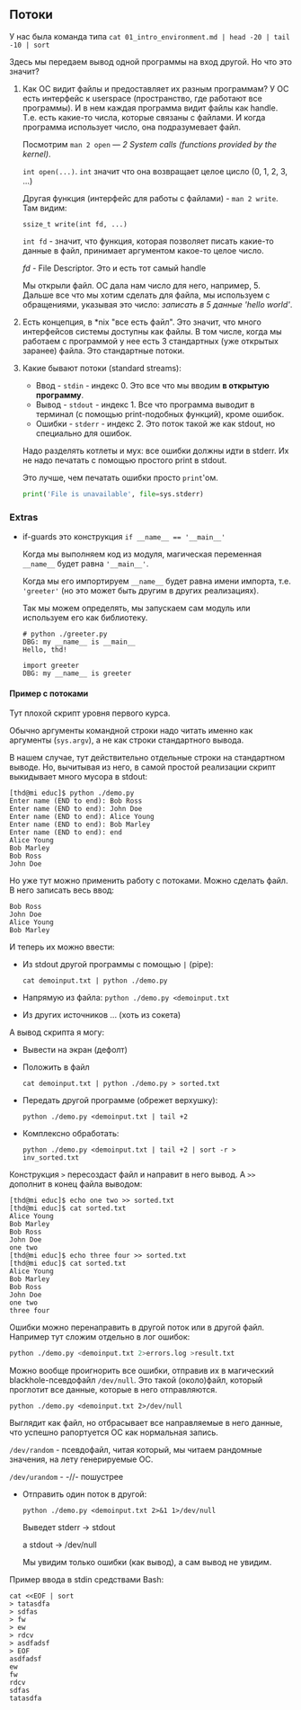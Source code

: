 ## Потоки

У нас была команда типа
`cat 01_intro_environment.md | head -20 | tail -10 | sort`

Здесь мы передаем вывод одной программы на вход другой. Но что это значит?

1. Как ОС видит файлы и предоставляет их разным программам?
   У ОС есть интерфейс к userspace (пространство, где работают все программы). И в нем каждая программа видит файлы как handle. Т.е. есть какие-то числа, которые связаны с файлами. И когда программа использует число, она подразумевает файл.

   Посмотрим `man 2 open` — *2   System calls (functions provided by the kernel)*.

   `int open(...)`. `int` значит что она возвращает целое цисло (0, 1, 2, 3, ...)

   Другая функция (интерфейс для работы с файлами) - `man 2 write`. Там видим:
   
   `ssize_t write(int fd, ...)`

   `int fd` - значит, что функция, которая позволяет писать какие-то данные в файл, принимает аргументом какое-то целое число.

   *fd* - File Descriptor. Это и есть тот самый handle

   Мы открыли файл. ОС дала нам число для него, например, 5. Дальше все что мы хотим сделать для файла, мы используем с обращениями, указывая это число:
   *записать в 5 данные 'hello world'*.

2. Есть концепция, в \*nix "все есть файл". Это значит, что много интерфейсов системы доступны как файлы. В том числе, когда мы работаем с программой у нее есть 3 стандартных (уже открытых заранее) файла. Это стандартные потоки.

3. Какие бывают потоки (standard streams):
   - Ввод - `stdin` - индекс 0. Это все что мы вводим **в открытую программу**.
   - Вывод - `stdout` - индекс 1. Все что программа выводит в терминал (с помощью print-подобных функций), кроме ошибок.
   - Ошибки - `stderr` - индекс 2. Это поток такой же как stdout, но специально для ошибок.

   Надо разделять котлеты и мух: все ошибки должны идти в stderr. Их не надо печатать с помощью простого print в stdout.

   Это лучше, чем печатать ошибки просто `print`'ом.

    ```python
    print('File is unavailable', file=sys.stderr)
    ```


### Extras
- if-guards это конструкция
  `if __name__ == '__main__'`

  Когда мы выполняем код из модуля, магическая переменная `__name__` будет равна `'__main__'`.
  
  Когда мы его импортируем `__name__` будет равна имени импорта, т.е. `'greeter'` (но это может быть другим в других реализациях).
  
  Так мы можем определять, мы запускаем сам модуль или используем его как библиотеку.

  ```
  # python ./greeter.py
  DBG: my __name__ is __main__
  Hello, thd!
  ```

  ```
  import greeter
  DBG: my __name__ is greeter
  ```


#### Пример с потоками
Тут плохой скрипт уровня первого курса.

Обычно аргументы командной строки надо читать именно как аргументы (`sys.argv`), а не как строки стандартного вывода.

В нашем случае, тут действительно отдельные строки на стандартном выводе.
Но, вычитывая из него, в самой простой реализации скрипт выкидывает
много мусора в stdout:
```
[thd@mi educ]$ python ./demo.py
Enter name (END to end): Bob Ross
Enter name (END to end): John Doe
Enter name (END to end): Alice Young
Enter name (END to end): Bob Marley
Enter name (END to end): end
Alice Young
Bob Marley
Bob Ross
John Doe
```

Но уже тут можно применить работу с потоками.
Можно сделать файл. В него записать весь ввод:
```
Bob Ross
John Doe
Alice Young
Bob Marley
```

И теперь их можно ввести:
- Из stdout другой программы с помощью `|` (pipe):
  
  `cat demoinput.txt | python ./demo.py`
- Напрямую из файла:
  `python ./demo.py <demoinput.txt`
- Из других источников  ... (хоть из сокета)

А вывод скрипта я могу:
- Вывести на экран (дефолт)
- Положить в файл
  
  `cat demoinput.txt | python ./demo.py > sorted.txt`
- Передать другой программе (обрежет верхушку):
  
  `python ./demo.py <demoinput.txt | tail +2`
- Комплексно обработать:
  
  `python ./demo.py <demoinput.txt | tail +2 | sort -r > inv_sorted.txt`

Конструкция `>` пересоздаст файл и направит в него вывод.
А `>>` дополнит в конец файла выводом:
```
[thd@mi educ]$ echo one two >> sorted.txt
[thd@mi educ]$ cat sorted.txt 
Alice Young
Bob Marley
Bob Ross
John Doe
one two
[thd@mi educ]$ echo three four >> sorted.txt
[thd@mi educ]$ cat sorted.txt 
Alice Young
Bob Marley
Bob Ross
John Doe
one two
three four
```

Ошибки можно перенаправить в другой поток или в другой файл. Например тут сложим отдельно в лог ошибок:
```bash
python ./demo.py <demoinput.txt 2>errors.log >result.txt
```
Можно вообще проигнорить все ошибки, отправив их в магический blackhole-псевдофайл `/dev/null`.
Это такой (около)файл, который проглотит все данные, которые в него отправляются.

`python ./demo.py <demoinput.txt 2>/dev/null`

Выглядит как файл, но отбрасывает все направляемые в него данные, что успешно рапортуется ОС как нормальная запись.


`/dev/random` - псевдофайл, читая который, мы читаем рандомные значения, на лету генерируемые ОС.

`/dev/urandom` - -//- пошустрее

- Отправить один поток в другой:
  
  `python ./demo.py <demoinput.txt 2>&1 1>/dev/null`
  
  Выведет stderr -> stdout
  
  а stdout -> /dev/null

  Мы увидим только ошибки (как вывод), а сам вывод не увидим.


Пример ввода в stdin средствами Bash:
```
cat <<EOF | sort
> tatasdfa
> sdfas
> fw
> ew
> rdcv
> asdfadsf
> EOF
asdfadsf
ew
fw
rdcv
sdfas
tatasdfa
```